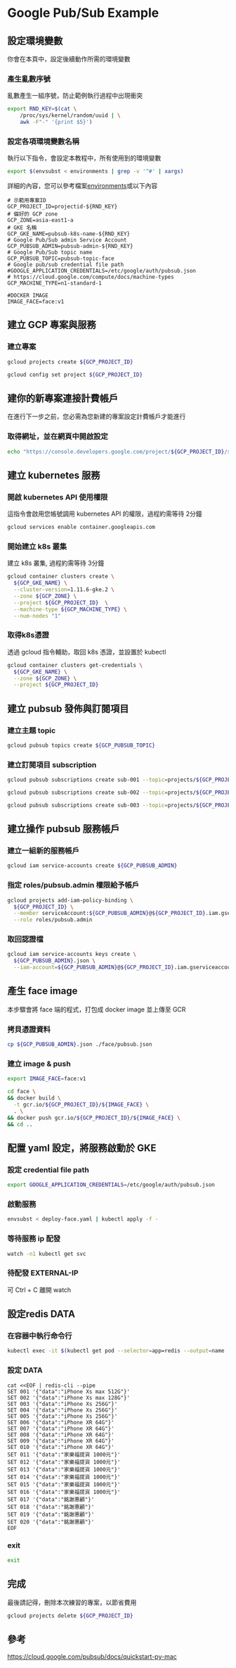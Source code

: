 # Google Pub/Sub Example

## 設定環境變數

你會在本頁中，設定後續動作所需的環境變數

### 產生亂數序號

亂數產生一組序號，防止範例執行過程中出現衝突

```bash
export RND_KEY=$(cat \
    /proc/sys/kernel/random/uuid | \
    awk -F"-" '{print $5}')
```

### 設定各項環境變數名稱

執行以下指令，會設定本教程中，所有使用到的環境變數

```bash
export $(envsubst < environments | grep -v '^#' | xargs)
```

詳細的內容，您可以參考檔案[environments]或以下內容

```
# 示範用專案ID
GCP_PROJECT_ID=projectid-${RND_KEY}
# 偏好的 GCP zone
GCP_ZONE=asia-east1-a
# GKE 名稱
GCP_GKE_NAME=pubsub-k8s-name-${RND_KEY}
# Google Pub/Sub admin Service Account
GCP_PUBSUB_ADMIN=pubsub-admin-${RND_KEY}
# Google Pub/Sub topic name
GCP_PUBSUB_TOPIC=pubsub-topic-face
# Google pub/sub credential file path
#GOOGLE_APPLICATION_CREDENTIALS=/etc/google/auth/pubsub.json
# https://cloud.google.com/compute/docs/machine-types
GCP_MACHINE_TYPE=n1-standard-1

#DOCKER IMAGE
IMAGE_FACE=face:v1

```

## 建立 GCP 專案與服務

### 建立專案

```bash
gcloud projects create ${GCP_PROJECT_ID}
```

```bash
gcloud config set project ${GCP_PROJECT_ID}
```

## 建你的新專案連接計費帳戶

在進行下一步之前，您必需為您新建的專案設定計費帳戶才能進行

### 取得網址，並在網頁中開啟設定

```bash
echo "https://console.developers.google.com/project/${GCP_PROJECT_ID}/settings"
```

## 建立 kubernetes 服務

### 開啟 kubernetes API 使用權限

這指令會啟用您帳號調用 kubernetes API 的權限，過程約需等待 2分鐘

```bash
gcloud services enable container.googleapis.com
```

### 開始建立 k8s 叢集

建立 k8s 叢集, 過程約需等待 3分鐘

```bash
gcloud container clusters create \
  ${GCP_GKE_NAME} \
  --cluster-version=1.11.6-gke.2 \
  --zone ${GCP_ZONE} \
  --project ${GCP_PROJECT_ID}  \
  --machine-type ${GCP_MACHINE_TYPE} \
  --num-nodes "1"
```

### 取得k8s憑證

透過 gcloud 指令輔助，取回 k8s 憑證，並設置於 kubectl

```bash
gcloud container clusters get-credentials \
  ${GCP_GKE_NAME} \
  --zone ${GCP_ZONE} \
  --project ${GCP_PROJECT_ID} 
```


## 建立 pubsub 發佈與訂閱項目

### 建立主題 topic

```bash
gcloud pubsub topics create ${GCP_PUBSUB_TOPIC}
```

### 建立訂閱項目 subscription

```bash
gcloud pubsub subscriptions create sub-001 --topic=projects/${GCP_PROJECT_ID}/topics/${GCP_PUBSUB_TOPIC}
```
```bash
gcloud pubsub subscriptions create sub-002 --topic=projects/${GCP_PROJECT_ID}/topics/${GCP_PUBSUB_TOPIC}
```
```bash
gcloud pubsub subscriptions create sub-003 --topic=projects/${GCP_PROJECT_ID}/topics/${GCP_PUBSUB_TOPIC}
```

## 建立操作 pubsub 服務帳戶

### 建立一組新的服務帳戶

```bash
gcloud iam service-accounts create ${GCP_PUBSUB_ADMIN}
```
 
### 指定 roles/pubsub.admin 權限給予帳戶

```bash
gcloud projects add-iam-policy-binding \
  ${GCP_PROJECT_ID} \
  --member serviceAccount:${GCP_PUBSUB_ADMIN}@${GCP_PROJECT_ID}.iam.gserviceaccount.com \
  --role roles/pubsub.admin
```

### 取回認證檔

```bash
gcloud iam service-accounts keys create \
  ${GCP_PUBSUB_ADMIN}.json \
  --iam-account=${GCP_PUBSUB_ADMIN}@${GCP_PROJECT_ID}.iam.gserviceaccount.com
```

## 產生 face image

本步驟會將 face 端的程式，打包成 docker image 並上傳至 GCR

### 拷貝憑證資料

```bash
cp ${GCP_PUBSUB_ADMIN}.json ./face/pubsub.json
```

### 建立 image & push
```bash
export IMAGE_FACE=face:v1
```
```bash
cd face \
&& docker build \
  -t gcr.io/${GCP_PROJECT_ID}/${IMAGE_FACE} \
  . \
&& docker push gcr.io/${GCP_PROJECT_ID}/${IMAGE_FACE} \
&& cd ..
```


## 配置 yaml 設定，將服務啟動於 GKE

### 設定 credential file path

```bash
export GOOGLE_APPLICATION_CREDENTIALS=/etc/google/auth/pubsub.json
```

### 啟動服務
```bash
envsubst < deploy-face.yaml | kubectl apply -f -
```

### 等待服務 ip 配發 

```bash
watch -n1 kubectl get svc
```

### 待配發 EXTERNAL-IP 
可 Ctrl + C 離開 watch


## 設定redis DATA

### 在容器中執行命令行
```bash
kubectl exec -it $(kubectl get pod --selector=app=redis --output=name  | cut -c 5-99) sh
```

### 設定 DATA
```
cat <<EOF | redis-cli --pipe
SET 001 '{"data":"iPhone Xs max 512G"}'
SET 002 '{"data":"iPhone Xs max 128G"}'
SET 003 '{"data":"iPhone Xs 256G"}'
SET 004 '{"data":"iPhone Xs 256G"}'
SET 005 '{"data":"iPhone Xs 256G"}'
SET 006 '{"data":"iPhone XR 64G"}'
SET 007 '{"data":"iPhone XR 64G"}'
SET 008 '{"data":"iPhone XR 64G"}'
SET 009 '{"data":"iPhone XR 64G"}'
SET 010 '{"data":"iPhone XR 64G"}'
SET 011 '{"data":"家樂福提貨 1000元"}'
SET 012 '{"data":"家樂福提貨 1000元"}'
SET 013 '{"data":"家樂福提貨 1000元"}'
SET 014 '{"data":"家樂福提貨 1000元"}'
SET 015 '{"data":"家樂福提貨 1000元"}'
SET 016 '{"data":"家樂福提貨 1000元"}'
SET 017 '{"data":"銘謝惠顧"}'
SET 018 '{"data":"銘謝惠顧"}'
SET 019 '{"data":"銘謝惠顧"}'
SET 020 '{"data":"銘謝惠顧"}'
EOF
```

### exit
```bash
exit
```

## 完成

最後請記得，刪除本次練習的專案，以節省費用

```bash
gcloud projects delete ${GCP_PROJECT_ID}
```

[cloud shell]: (https://console.cloud.google.com/cloudshell/editor?shellonly=true)
[environments]: (./environments)
[下載原始碼]: (http://www.google.com)


## 參考
https://cloud.google.com/pubsub/docs/quickstart-py-mac
